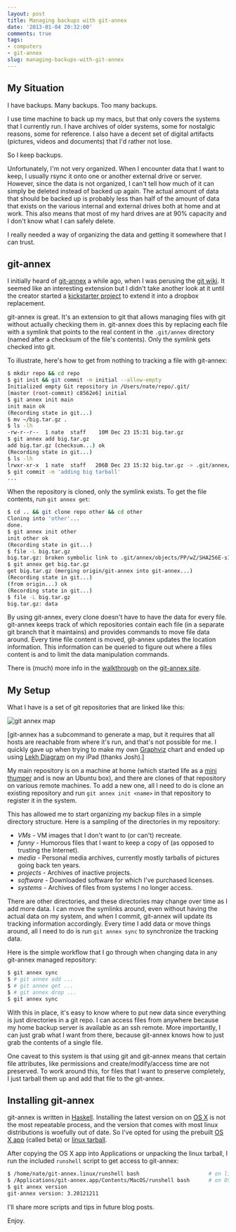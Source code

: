 ```yaml
---
layout: post
title: Managing backups with git-annex
date: '2013-01-04 20:32:00'
comments: true
tags:
- computers
- git-annex
slug: managing-backups-with-git-annex
---
```


## My Situation

I have backups.  Many backups.  Too many backups.

I use time machine to back up my macs, but that only covers the systems that I currently run.  I have archives of older systems, some for nostalgic reasons, some for reference.  I also have a decent set of digital artifacts (pictures, videos and documents) that I'd rather not lose.

So I keep backups.

Unfortunately, I'm not very organized.  When I encounter data that I want to keep, I usually rsync it onto one or another external drive or server.  However, since the data is not organized, I can't tell how much of it can simply be deleted instead of backed up again.  The actual amount of data that should be backed up is probably less than half of the amount of data that exists on the various internal and external drives both at home and at work.  This also means that most of my hard drives are at 90% capacity and I don't know what I can safely delete.

I really needed a way of organizing the data and getting it somewhere that I can trust.

## git-annex

I initially heard of [git-annex](http://git-annex.branchable.com/) a while ago, when I was perusing the [git wiki](https://git.wiki.kernel.org/index.php/InterfacesFrontendsAndTools).  It seemed like an interesting extension but I didn't take another look at it until the creator started a [kickstarter project](http://www.kickstarter.com/projects/joeyh/git-annex-assistant-like-dropbox-but-with-your-own) to extend it into a dropbox replacement.

git-annex is great.  It's an extension to git that allows managing files with git without actually checking them in.  git-annex does this by replacing each file with a symlink that points to the real content in the `.git/annex` directory (named after a checksum of the file's contents).  Only the symlink gets checked into git.

To illustrate, here's how to get from nothing to tracking a file with git-annex:

```sh
$ mkdir repo && cd repo
$ git init && git commit -m initial --allow-empty
Initialized empty Git repository in /Users/nate/repo/.git/
[master (root-commit) c8562e6] initial
$ git annex init main
init main ok
(Recording state in git...)
$ mv ~/big.tar.gz .
$ ls -lh
-rw-r--r--  1 nate  staff    10M Dec 23 15:31 big.tar.gz
$ git annex add big.tar.gz
add big.tar.gz (checksum...) ok
(Recording state in git...)
$ ls -lh
lrwxr-xr-x  1 nate  staff   206B Dec 23 15:32 big.tar.gz -> .git/annex/objects/PP/wZ/SHA256E-s10485760--7c8fdf649d2b488cc6c545561ba7b9f00c52741a5db3b0130a8c9de8f66ff44f.tar.gz/SHA256E-s10485760--7c8fdf649d2b488cc6c545561ba7b9f00c52741a5db3b0130a8c9de8f66ff44f.tar.gz
$ git commit -m 'adding big tarball'
...
```

When the repository is cloned, only the symlink exists.  To get the file contents, run `git annex get`:

```sh
$ cd .. && git clone repo other && cd other
Cloning into 'other'...
done.
$ git annex init other
init other ok
(Recording state in git...)
$ file -L big.tar.gz 
big.tar.gz: broken symbolic link to .git/annex/objects/PP/wZ/SHA256E-s10485760--7c8fdf649d2b488cc6c545561ba7b9f00c52741a5db3b0130a8c9de8f66ff44f.tar.gz/SHA256E-s10485760--7c8fdf649d2b488cc6c545561ba7b9f00c52741a5db3b0130a8c9de8f66ff44f.tar.gz
$ git annex get big.tar.gz
get big.tar.gz (merging origin/git-annex into git-annex...)
(Recording state in git...)
(from origin...) ok
(Recording state in git...)
$ file -L big.tar.gz 
big.tar.gz: data
```

By using git-annex, every clone doesn't have to have the data for every file.  git-annex keeps track of which repositories contain each file (in a separate git branch that it maintains) and provides commands to move file data around.  Every time file content is moved, git-annex updates the location information.  This information can be queried to figure out where a files content is and to limit the data manipulation commands.

There is (much) more info in the [walkthrough](http://git-annex.branchable.com/walkthrough/) on the [git-annex site](http://git-annex.branchable.com/).

## My Setup

What I have is a set of git repositories that are linked like this:

![git annex map](/uploads/2013/01/git_annex_map.png)

\[git-annex has a subcommand to generate a map, but it requires that all hosts are reachable from where it's run, and that's not possible for me.  I quickly gave up when trying to make my own [Graphviz](http://www.graphviz.org/) chart and ended up using [Lekh Diagram](http://www.avabodh.com/lekh) on my iPad (thanks Josh).]

My main repository is on a machine at home (which started life as a [mini thumper](/2010/03/14/my-mini-thumper-is-online/) and is now an Ubuntu box), and there are clones of that repository on various remote machines.  To add a new one, all I need to do is clone an existing repository and run `git annex init <name>` in that repository to register it in the system.

This has allowed me to start organizing my backup files in a simple directory structure.  Here is a sampling of the directories in my repository:

* *VMs* - VM images that I don't want to (or can't) recreate.
* *funny* - Humorous files that I want to keep a copy of (as opposed to trusting the Internet).
* *media* - Personal media archives, currently mostly tarballs of pictures going back ten years.
* *projects* - Archives of inactive projects.
* *software* - Downloaded software for which I've purchased licenses.
* *systems* - Archives of files from systems I no longer access.

There are other directories, and these directories may change over time as I add more data.  I can move the symlinks around, even without having the actual data on my system, and when I commit, git-annex will update its tracking information accordingly.  Every time I add data or move things around, all I need to do is run `git annex sync` to synchronize the tracking data.

Here is the simple workflow that I go through when changing data in any git-annex managed repository:

```sh
$ git annex sync
$ # git annex add ...
$ # git annex get ...
$ # git annex drop ...
$ git annex sync
```

With this in place, it's easy to know where to put new data since everything is just directories in a git repo.  I can access files from anywhere because my home backup server is available as an ssh remote.  More importantly, I can just grab what I want from there, because git-annex knows how to just grab the contents of a single file.

One caveat to this system is that using git and git-annex means that certain file attributes, like permissions and create/modify/access time are not preserved.  To work around this, for files that I want to preserve completely, I just tarball them up and add that file to the git-annex.

## Installing git-annex

git-annex is written in [Haskell](http://www.haskell.org/).  Installing the latest version on on [OS X](http://git-annex.branchable.com/install/OSX/) is not the most repeatable process, and the version that comes with most linux distributions is woefully out of date.  So I've opted for using the prebuilt [OS X app](http://git-annex.branchable.com/install/OSX/) (called beta) or [linux tarball](http://git-annex.branchable.com/install/Linux_standalone/).

After copying the OS X app into Applications or unpacking the linux tarball, I run the included `runshell` script to get access to git-annex:

```sh
$ /home/nate/git-annex.linux/runshell bash                      # on linux
$ /Applications/git-annex.app/Contents/MacOS/runshell bash      # on OS X
$ git annex version
git-annex version: 3.20121211
```

I'll share more scripts and tips in future blog posts.

Enjoy.
